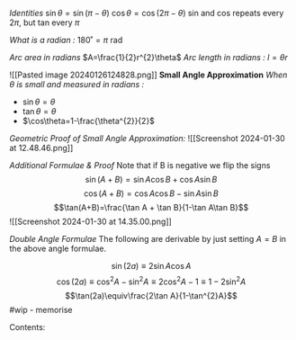 *Identities*
$\sin\theta=\sin(\pi-\theta)$
$\cos\theta=\cos(2\pi-\theta)$
sin and cos repeats every $2\pi$, but tan every $\pi$

*What is a radian :*
$180˚=\pi \text{ rad}$

*Arc area in radians*
$A=\frac{1}{2}r^{2}\theta$
*Arc length in radians :*
$l=\theta r$

![[Pasted image 20240126124828.png]]
**Small Angle Approximation**
*When $\theta$ is small and measured in radians :*
- $\sin\theta=\theta$
- $\tan\theta=\theta$
- $\cos\theta=1-\frac{\theta^{2}}{2}$

*Geometric Proof of Small Angle Approximation:*
![[Screenshot 2024-01-30 at 12.48.46.png]]

*Additional Formulae & Proof*
Note that if B is negative we flip the signs
$$\sin(A+B)=\sin A\cos B+\cos A\sin B$$
$$\cos(A+B)=\cos A\cos B-\sin A\sin B$$
$$\tan(A+B)=\frac{\tan A + \tan B}{1-\tan A\tan B}$$
![[Screenshot 2024-01-30 at 14.35.00.png]]

*Double Angle Formulae*
The following are derivable by just setting $A=B$ in the above angle formulae.

$$\sin(2a)\equiv2\sin A\cos A$$
$$\cos (2a)\equiv\cos^{2}A-\sin^{2}A\equiv2\cos^{2}A-1\equiv1-2\sin^{2}A$$
$$\tan(2a)\equiv\frac{2\tan A}{1-\tan^{2}A}$$
#wip - memorise

Contents:
```folder-index-content
```